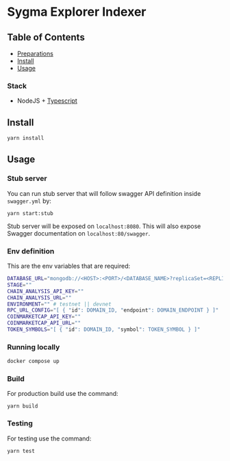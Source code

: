 # Sygma Explorer Indexer

## Table of Contents

- [Preparations](#preparations)
- [Install](#install)
- [Usage](#usage)
<!-- - [License](#license) -->

### Stack

- NodeJS + [Typescript](https://github.com/microsoft/TypeScript)

## Install

```
yarn install
```

## Usage

### Stub server
You can run stub server that will follow swagger API definition inside `swagger.yml` by:

`yarn start:stub`

Stub server will be exposed on `localhost:8080`. This will also expose Swagger documentation on `localhost:80/swagger`.

### Env definition

This are the env variables that are required:

```bash
DATABASE_URL="mongodb://<HOST>:<PORT>/<DATABASE_NAME>?replicaSet=<REPLICA_NAME>&authSource=admin&retryWrites=true&w=majority"
STAGE=""
CHAIN_ANALYSIS_API_KEY=""
CHAIN_ANALYSIS_URL=""
ENVIRONMENT="" # testnet || devnet
RPC_URL_CONFIG="[ { "id": DOMAIN_ID, "endpoint": DOMAIN_ENDPOINT } ]"
COINMARKETCAP_API_KEY=""
COINMARKETCAP_API_URL=""
TOKEN_SYMBOLS="[ { "id": DOMAIN_ID, "symbol": TOKEN_SYMBOL } ]"
 ```

### Running locally

```bash
docker compose up
```

### Build

For production build use the command:

```
yarn build
```

### Testing

For testing use the command:

````
yarn test
````






